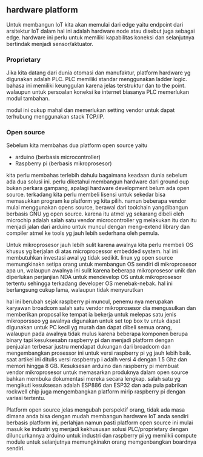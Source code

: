 ## hardware platform

Untuk membangun IoT kita akan memulai dari edge yaitu endpoint dari arsitektur IoT dalam hal ini adalah hardware node atau disebut juga sebagai edge. hardware ini perlu untuk memiliki kapabilitas koneksi dan selanjutnya bertindak menjadi sensor/aktuator.

### Proprietary

Jika kita datang dari dunia otomasi dan manufaktur, platform hardware yg digunakan adalah PLC. PLC memiliki standar menggunakan ladder logic. bahasa ini memiliki keunggulan karena jelas terstruktur dan to the point. walaupun untuk persoalan koneksi ke internet biasanya PLC memerlukan modul tambahan. 

modul ini cukup mahal dan memerlukan setting vendor untuk dapat terhubung menggunakan stack TCP/IP.

### Open source

Sebelum kita membahas dua platform open source yaitu 
- arduino (berbasis microcontroller)
 - Raspberry pi (berbasis mikroprosesor)

kita perlu membahas terlebih dahulu bagaimana keadaan dunia sebelum ada dua solusi ini. perlu diketahui membangun hardware dari ground oup bukan perkara gampang, apalagi hardware development belum ada open source. terkadang kita perlu membeli lisensi untuk sekedar bisa memasukkan program ke platform yg kita pilih. namun beberapa vendor mulai menggunakan opens source, berawal dari toolchain yangdibangun berbasis GNU yg open source. karena itu atmel yg sekarang dibeli oleh microchip adalah salah satu vendor microcontroller yg melakukan itu dan itu menjadi jalan dari arduino untuk muncul dengan meng-extend library dan compiler atmel ke tools yg jauh lebih sederhana oleh pemula.

Untuk mikroprosesor jauh lebih sulit karena awalnya kita perlu membeli OS khusus yg berjalan di atas microprocessor embedded system. hal ini membutuhkan investasi awal yg tidak sedikit. linux yg open source memungkinakn setipa orang untuk membangun OS sendiri di mikroprosesor apa un, walaupun awalnya ini sulit karena beberapa mikroprosesor unik dan diperlukan perjanjian NDA untuk mendevelop OS untuk mikroprosesor tertentu sehingga terkadang developer OS menebak-nebak. hal ini berlangsung cukup lama, walaupun tidak menyurutkan 

hal ini berubah sejak raspberry pi muncul, penemu nya merupakan karyawan broadcom salah satu vendor mikroprosesor dia mengusulkan dan memberikan proposal ke tempat ia bekerja untuk melepas satu jenis mikroporsseo yg awalnya digunakan untuk set top box tv untuk dapat digunakan untuk PC kecil yg murah dan dapat dibeli semua orang, walaupun pada awalnya tidak mulus karena beberapa komponen berupa binary tapi kesuksesabn raspberry pi dan menjadi platform dengan penjualan terbesar justru mendapat dukungan dari broadcom dan mengembangkan prosessor ini untuk versi raspberry pi yg jauh lebih baik. saat artikel ini ditulis versi raspberryp i adalh versi 4 dengan 1.5 Ghz dan memori hingga 8 GB. 
Kesuksesan arduino dan raspberry pi membuat vendor mikroprosesor untuk memasarkan produknya dalam open source bahkan membuka dokumentasi mereka secara lengkap. salah satu yg mengikuti kesuksesan adalah ESP886 dan ESP32 dan ada pula pabrikan rockwell chip juga mengembangkan platform mirip raspberry pi dengan variasi tertentu. 

Platform open source jelas mengubah perspektif orang, tidak ada masa dimana anda bisa dengan mudah membangun hardware IoT anda sendiri berbasis platform ini, perlahjan namun pasti platform open source ini mulai masuk ke industri yg menjadi kekhususan solusi PLC/proprietary dengan diluncurkannya arduino untuk industri dan raspberry pi yg memilkii compute module untuk selanjutnya memungkinakn orang memgenbangkan boardnya sendiri. 




